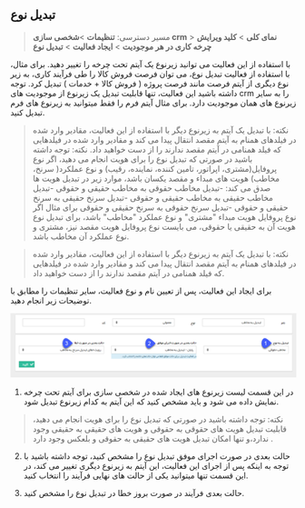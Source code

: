 ﻿## تبدیل نوع

> مسیر دسترسی:  **تنظیمات** >**شخصی سازی crm** > **نمای کلی** > **کلید ویرایش چرخه کاری در هر موجودیت** > **ایجاد فعالیت** > **تبدیل نوع**

با استفاده از این فعالیت می توانید زیرنوع یک آیتم تحت چرخه را تغییر دهید. برای مثال، با استفاده از فعالیت تبدیل نوع، می توان فرصت فروش کالا را طی فرآیند کاری، به زیر نوع دیگری از آیتم فرصت مانند فرصت پروژه ( فروش کالا + خدمات ) تبدیل کرد. توجه داشته باشید این فعالیت، تنها قابلیت تبدیل یک زیرنوع از موجودیت های crm  را به سایر زیرنوع های همان موجودیت دارد. برای مثال آیتم فرم را فقط میتوانید به زیرنوع های فرم تبدیل کنید.
> نکته: با تبدیل یک آیتم به زیرنوع دیگر با استفاده از این فعالیت، مقادیر وارد شده در فیلدهای همنام به آیتم مقصد انتقال پیدا می کند و مقادیر وارد شده در فیلدهایی که فیلد همنامی در آیتم مقصد ندارند را از دست خواهید داد.
> نکته: توجه داشته باشید در صورتی که تبدیل نوع را برای هویت انجام می دهید، اگر نوع پروفایل(مشتری، اپراتور، تامین کننده، نماینده، رقیب) و نوع عملکرد( سرنخ، مخاطب) هویت های مبداء و مقصد یکسان باشد، موارد زیر در تبدیل هویت ها صدق می کند:
-تبدیل مخاطب حقوقی به مخاطب حقیقی و حقوقی
 -تبدیل مخاطب حقیقی به مخاطب حقیقی و حقوقی
 -تبدیل سرنخ حقیقی به سرنخ حقیقی و حقوقی
 -تبدیل سرنخ حقوقی به سرنخ حقیقی و حقوقی
برای مثال اگر نوع پروفایل هویت مبداء "مشتری" و نوع عملکرد "مخاطب" باشد، برای تبدیل نوع هویت آن به حقیقی یا حقوقی، می بایست نوع پروفایل هویت مقصد نیز، مشتری و نوع عملکرد آن مخاطب باشد.


> نکته: با تبدیل یک آیتم به زیرنوع دیگر با استفاده از این فعالیت، مقادیر وارد شده در فیلدهای همنام به آیتم مقصد انتقال پیدا می کند و مقادیر وارد شده در فیلدهایی که فیلد همنامی در آیتم مقصد ندارند را از دست خواهید داد.

برای ایجاد این فعالیت، پس از تعیین نام و نوع فعالیت، سایر تنظیمات را مطابق با توضیحات زیر انجام دهید.

![](ConvertCrmObject.png)

1. در این قسمت لیست زیرنوع های ایجاد شده در شخصی سازی  برای آیتم تحت چرخه نمایش داده می شود و باید مشخص کنید که این آیتم به کدام زیرنوع تبدیل شود.

> نکته: توجه داشته باشید در صورتی که تبدیل نوع را برای هویت انجام می دهید، قابلیت تبدیل هویت های حقوقی به حقوقی و هویت های حقیقی به حقیقی وجود ندارد،و تنها امکان تبدیل هویت های حقیقی به حقوقی و بلعکس وجود دارد .

2. حالت بعدی در صورت اجرای موفق تبدیل نوع را مشخص کنید، توجه داشته باشید با توجه به اینکه پس از اجرای این فعالیت، این آیتم به زیرنوع دیگری تغییر می کند، در این قسمت تنها میتوانید یکی از حالت های نهایی فرآیند را انتخاب کنید.

3. حالت بعدی فرآیند در صورت بروز خطا در تبدیل نوع را مشخص کنید.


